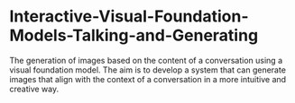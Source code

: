 # Interactive-Visual-Foundation-Models-Talking-and-Generating
The generation of images based on the content of a conversation using a visual foundation model. The aim is to develop a system that can generate images that align with the context of a conversation in a more intuitive and creative way.
